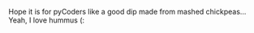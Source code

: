 <!-- 
.. title: A collection of ideas and chunks
.. slug: a-collection-of-ideas-and-chunks
.. date: 2015-07-20 19:00:00 UTC+02:00
.. tags: 
.. category: 
.. link: 
.. description: 
.. type: text
-->

Hope it is for pyCoders like a good dip made from mashed chickpeas... Yeah, I love hummus (: 
